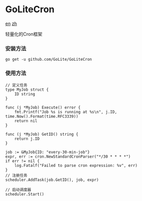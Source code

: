 # GoLiteCron

[en](readme.md) [zh](readme.zh.md)

轻量化的Cron框架

### 安装方法
```
go get -u github.com/GoLite/GoLiteCron
```

### 使用方法
```
// 定义任务
type MyJob struct {
	ID string
}

func (j *MyJob) Execute() error {
	fmt.Printf("Job %s is running at %s\n", j.ID, time.Now().Format(time.RFC3339))
	return nil
}

func (j *MyJob) GetID() string {
	return j.ID
}

job := &MyJob{ID: "every-30-min-job"}
expr, err := cron.NewStandardCronParser("*/30 * * * *")
if err != nil {
    log.Fatalf("Failed to parse cron expression: %v", err)
}
// 注册任务
scheduler.AddTask(job.GetID(), job, expr)

// 启动调度器
scheduler.Start()
```